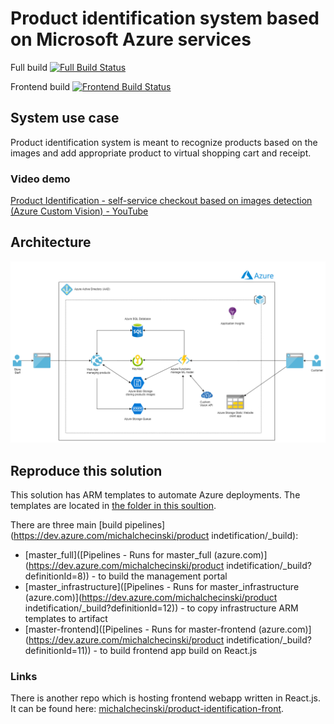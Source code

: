 # Product identification system based on Microsoft Azure services

Full build [![Full Build Status](https://dev.azure.com/michalchecinski/product%20indetification/_apis/build/status/master_full?branchName=master)](https://dev.azure.com/michalchecinski/product%20indetification/_build/latest?definitionId=8&branchName=master)

Frontend build [![Frontend Build Status](https://dev.azure.com/michalchecinski/product%20indetification/_apis/build/status/master-frontend?branchName=master)](https://dev.azure.com/michalchecinski/product%20indetification/_build/latest?definitionId=11&branchName=master)

## System use case

Product identification system is meant to recognize products based on the images  and add appropriate product to virtual shopping cart and receipt.

### Video demo

[Product Identification - self-service checkout based on images detection (Azure Custom Vision) - YouTube](https://www.youtube.com/watch?v=Z0kb-IF13vo&list=PLPZAYWSrZqficrP4EO-EOTYEPvGO6mECd&index=3)

## Architecture

![Azure architecture for solution](https://github.com/michalchecinski/product-identification/blob/master/images/arch.png)

## Reproduce this solution

This solution has ARM templates to automate Azure deployments. The templates are located in [the folder in this soultion](https://github.com/michalchecinski/product-identification/tree/master/src/ProductIdentification.AzureRG).

There are three main [build pipelines](https://dev.azure.com/michalchecinski/product indetification/_build):

- [master_full]([Pipelines - Runs for master_full (azure.com)](https://dev.azure.com/michalchecinski/product indetification/_build?definitionId=8)) - to build the management portal
- [master_infrastructure]([Pipelines - Runs for master_infrastructure (azure.com)](https://dev.azure.com/michalchecinski/product indetification/_build?definitionId=12)) - to copy infrastructure ARM templates to artifact
- [master-frontend]([Pipelines - Runs for master-frontend (azure.com)](https://dev.azure.com/michalchecinski/product indetification/_build?definitionId=11)) - to build frontend app build on React.js

### Links

There is another repo which is hosting frontend webapp written in React.js. It can be found here: [michalchecinski/product-identification-front](https://github.com/michalchecinski/product-identification-front).